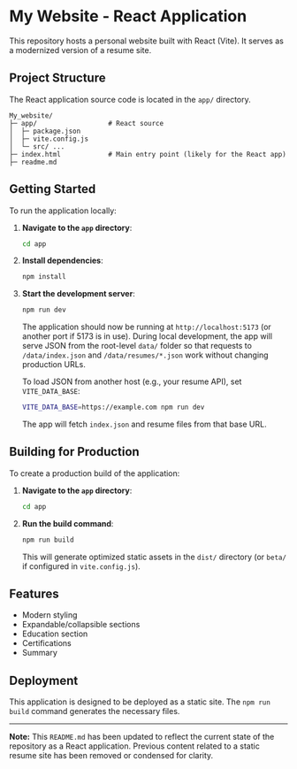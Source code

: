 # My Website - React Application

This repository hosts a personal website built with React (Vite). It serves as a modernized version of a resume site.

## Project Structure

The React application source code is located in the `app/` directory.

```
My_website/
├─ app/                  # React source
│  ├─ package.json
│  ├─ vite.config.js
│  └─ src/ ...
├─ index.html            # Main entry point (likely for the React app)
├─ readme.md
```

## Getting Started

To run the application locally:

1.  **Navigate to the `app` directory**:
    ```bash
    cd app
    ```
2.  **Install dependencies**:
    ```bash
    npm install
    ```
3.  **Start the development server**:
    ```bash
    npm run dev
    ```
    The application should now be running at `http://localhost:5173` (or another port if 5173 is in use).
    During local development, the app will serve JSON from the root-level `data/` folder so that
    requests to `/data/index.json` and `/data/resumes/*.json` work without changing production URLs.

    To load JSON from another host (e.g., your resume API), set `VITE_DATA_BASE`:
    ```bash
    VITE_DATA_BASE=https://example.com npm run dev
    ```
    The app will fetch `index.json` and resume files from that base URL.

## Building for Production

To create a production build of the application:

1.  **Navigate to the `app` directory**:
    ```bash
    cd app
    ```
2.  **Run the build command**:
    ```bash
    npm run build
    ```
    This will generate optimized static assets in the `dist/` directory (or `beta/` if configured in `vite.config.js`).

## Features

*   Modern styling
*   Expandable/collapsible sections
*   Education section
*   Certifications
*   Summary

## Deployment

This application is designed to be deployed as a static site. The `npm run build` command generates the necessary files.

---

**Note:** This `README.md` has been updated to reflect the current state of the repository as a React application. Previous content related to a static resume site has been removed or condensed for clarity.
